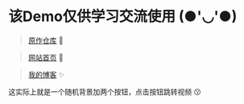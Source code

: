 # 该Demo仅供学习交流使用 (●'◡'●)

>[原作仓库](https://github.com/Hisuifeng/cheat) 🔗

>[网站首页](https://1477017264.github.io/rr_dadio/) 🚀

>[我的博客](https://dadio.cc/) ✨

这实际上就是一个随机背景加两个按钮，点击按钮跳转视频 😗
